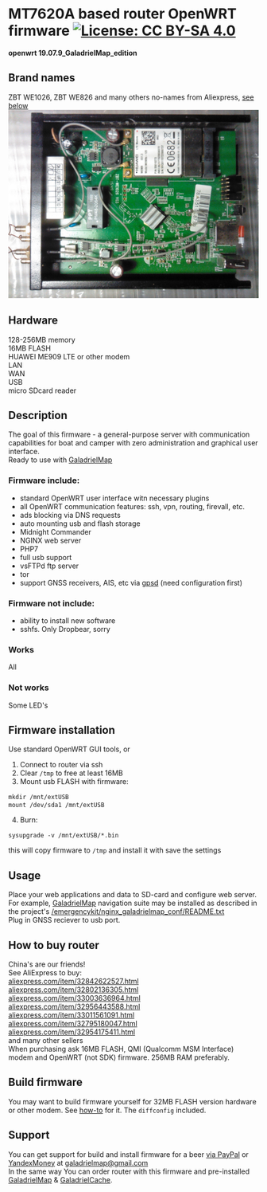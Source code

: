 # MT7620A based router OpenWRT firmware [![License: CC BY-SA 4.0](https://img.shields.io/badge/License-CC%20BY--SA%204.0-lightgrey.svg)](https://creativecommons.org/licenses/by-sa/4.0/)
**openwrt 19.07.9_GaladrielMap_edition**

## Brand names
ZBT WE1026, ZBT WE826 and many others no-names from Aliexpress, [see below](#how-to-buy)  
![hardware](img/IMG_20190309_020856_1600x1200.jpg)   
## Hardware
128-256MB memory  
16MB FLASH  
HUAWEI ME909 LTE or other modem  
LAN  
WAN  
USB  
micro SDcard reader

## Description
The goal of this firmware - a general-purpose server with communication capabilities for boat and camper with zero administration and graphical user interface.  
Ready to use with [GaladrielMap](http://galadrielmap.hs-yachten.at/)  


### Firmware include:  
* standard OpenWRT user interface witn necessary plugins 
* all OpenWRT communication features: ssh, vpn, routing, firevall, etc.
* ads blocking via DNS requests
* auto mounting usb and flash storage
* Midnight Commander
* NGINX web server
* PHP7
* full usb support
* vsFTPd ftp server
* tor
* support GNSS receivers, AIS, etc via [gpsd](https://gpsd.io/) (need configuration first)

### Firmware not include:
* ability to install new software
* sshfs. Only Dropbear, sorry

### Works
All

### Not works
Some LED's

## Firmware installation
Use standard OpenWRT GUI tools, or  

1. Connect to router via ssh
2. Clear `/tmp` to free at least 16MB
3. Mount usb FLASH with firmware:  
```
mkdir /mnt/extUSB
mount /dev/sda1 /mnt/extUSB  
```

4. Burn:  
```
sysupgrade -v /mnt/extUSB/*.bin
```

this will copy firmware to `/tmp` and install it with save the settings

## Usage
Place your web applications and data to SD-card and configure web server.  
For example,  [GaladrielMap](http://galadrielmap.hs-yachten.at/) navigation suite may be installed as described in the project's [/emergencykit/nginx_galadrielmap_conf/README.txt](https://github.com/VladimirKalachikhin/Galadriel-map/tree/master/emergencykit)  
Plug in GNSS reciever to usb port.

## How to buy router
China's are our friends!  
See AliExpress to buy:  
[aliexpress.com/item/32842622527.html](https://www.aliexpress.com/item/32842622527.html)  
[aliexpress.com/item/32802136305.html](https://www.aliexpress.com/item/32802136305.html)  
[aliexpress.com/item/33003636964.html](https://www.aliexpress.com/item/33003636964.html)  
[aliexpress.com/item/32956443588.html](https://www.aliexpress.com/item/32956443588.html)  
[aliexpress.com/item/33011561091.html](https://www.aliexpress.com/item/33011561091.html)  
[aliexpress.com/item/32795180047.html](https://www.aliexpress.com/item/32795180047.html)  
[aliexpress.com/item/32954175411.html](https://www.aliexpress.com/item/32954175411.html)  
and many other sellers  
When purchasing ask 16MB FLASH, QMI (Qualcomm MSM Interface) modem and OpenWRT (not SDK) firmware. 256MB RAM preferably.

## Build firmware
You may want to build firmware yourself for 32MB FLASH version hardware or other modem. See [how-to](https://openwrt.org/docs/guide-developer/build-system/start) for it. The `diffconfig` included.

## Support
You can get support for build and install firmware for a beer [via PayPal](https://paypal.me/VladimirKalachikhin) or [YandexMoney](https://yasobe.ru/na/galadrielmap) at [galadrielmap@gmail.com](mailto:galadrielmap@gmail.com)  
In the same way You can order router with this firmware and pre-installed [GaladrielMap](https://github.com/VladimirKalachikhin/Galadriel-map) & [GaladrielCache](https://github.com/VladimirKalachikhin/Galadriel-cache).
